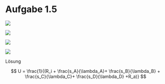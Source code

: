 # Aufgabe 1.5

![](/2022-01-11-18-40-08-image.png)

![](/2022-01-11-18-40-58-image.png)

![](/2022-01-11-18-42-29-image.png)

![](/2022-01-11-18-43-26-image.png)

Lösung

$$
U = \frac{1}{(R_i + \frac{s_A}{\lambda_A}+ \frac{s_B}{\lambda_B}
                  + \frac{s_C}{\lambda_C}+ \frac{s_D}{\lambda_D}
                  +R_a)}
$$
